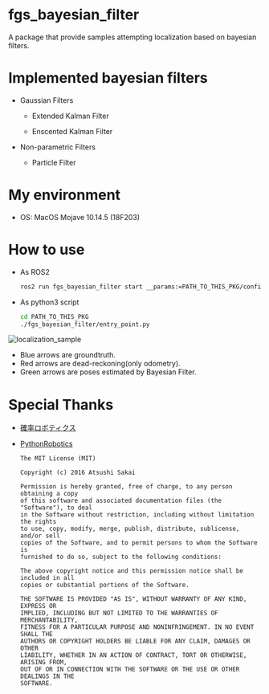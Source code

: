 # fgs_bayesian_filter

A package that provide samples attempting localization based on bayesian filters.

# Implemented bayesian filters

- Gaussian Filters

  - Extended Kalman Filter

  - Enscented Kalman Filter

- Non-parametric Filters

  - Particle Filter

# My environment

- OS: MacOS Mojave 10.14.5 (18F203)

# How to use

- As ROS2

  ```bash
  ros2 run fgs_bayesian_filter start __params:=PATH_TO_THIS_PKG/config/bayesian_filter.yaml
  ```

- As python3 script

  ```bash
  cd PATH_TO_THIS_PKG
  ./fgs_bayesian_filter/entry_point.py
  ```

![localization_sample](https://github.com/fugashy/fgs_bayesian_filter/blob/doc/images/localization_sample.png)

- Blue arrows are groundtruth.
- Red arrows are dead-reckoning(only odometry).
- Green arrows are poses estimated by Bayesian Filter.

# Special Thanks

- [確率ロボティクス](https://book.mynavi.jp/ec/products/detail/id=37337)

- [PythonRobotics](https://github.com/AtsushiSakai/PythonRobotics)

  ```
  The MIT License (MIT)

  Copyright (c) 2016 Atsushi Sakai

  Permission is hereby granted, free of charge, to any person obtaining a copy
  of this software and associated documentation files (the "Software"), to deal
  in the Software without restriction, including without limitation the rights
  to use, copy, modify, merge, publish, distribute, sublicense, and/or sell
  copies of the Software, and to permit persons to whom the Software is
  furnished to do so, subject to the following conditions:

  The above copyright notice and this permission notice shall be included in all
  copies or substantial portions of the Software.

  THE SOFTWARE IS PROVIDED "AS IS", WITHOUT WARRANTY OF ANY KIND, EXPRESS OR
  IMPLIED, INCLUDING BUT NOT LIMITED TO THE WARRANTIES OF MERCHANTABILITY,
  FITNESS FOR A PARTICULAR PURPOSE AND NONINFRINGEMENT. IN NO EVENT SHALL THE
  AUTHORS OR COPYRIGHT HOLDERS BE LIABLE FOR ANY CLAIM, DAMAGES OR OTHER
  LIABILITY, WHETHER IN AN ACTION OF CONTRACT, TORT OR OTHERWISE, ARISING FROM,
  OUT OF OR IN CONNECTION WITH THE SOFTWARE OR THE USE OR OTHER DEALINGS IN THE
  SOFTWARE.
  ```

